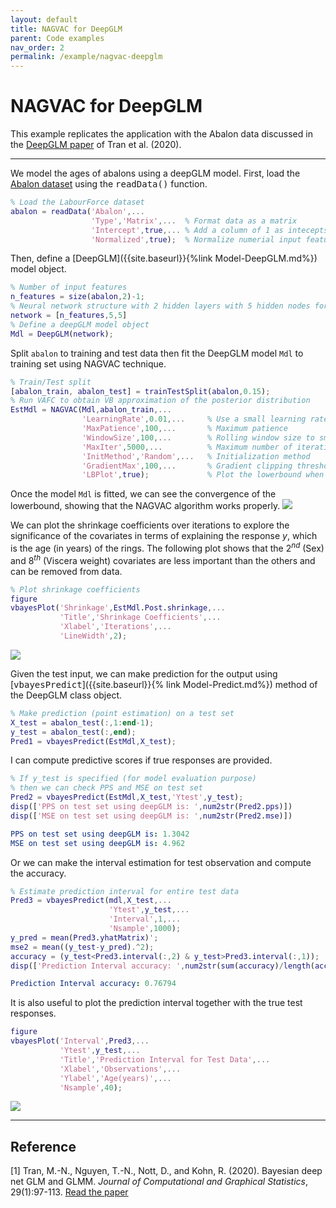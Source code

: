 ```yaml
---
layout: default
title: NAGVAC for DeepGLM
parent: Code examples
nav_order: 2
permalink: /example/nagvac-deepglm
---
```


# **NAGVAC for DeepGLM**  
This example replicates the application with the Abalon data discussed in the [DeepGLM paper](https://www.tandfonline.com/doi/abs/10.1080/10618600.2019.1637747) of Tran et al. (2020). 

---

We model the ages of abalons using a deepGLM model. First, load the [Abalon dataset](/VBLabDocs/datasets/#abalon) using the <samp>readData()</samp> function. 

```m
% Load the LabourForce dataset
abalon = readData('Abalon',...
                  'Type','Matrix',...  % Format data as a matrix
                  'Intercept',true,... % Add a column of 1 as intecepts
                  'Normalized',true);  % Normalize numerial input features 
```
Then, define a [DeepGLM]({{site.baseurl}}{%link Model-DeepGLM.md%}) model object. 
```m
% Number of input features
n_features = size(abalon,2)-1;
% Neural network structure with 2 hidden layers with 5 hidden nodes for each
network = [n_features,5,5]
% Define a deepGLM model object
Mdl = DeepGLM(network);
```
Split `abalon` to training and test data then fit the DeepGLM model `Mdl` to training set using NAGVAC technique. 
```m
% Train/Test split
[abalon_train, abalon_test] = trainTestSplit(abalon,0.15);
% Run VAFC to obtain VB approximation of the posterior distribution
EstMdl = NAGVAC(Mdl,abalon_train,...
                'LearningRate',0.01,...     % Use a small learning rate
                'MaxPatience',100,...       % Maximum patience
                'WindowSize',100,...        % Rolling window size to smooth the lowerbound
                'MaxIter',5000,...          % Maximum number of iterations    
                'InitMethod','Random',...   % Initialization method
                'GradientMax',100,...       % Gradient clipping threshold
                'LBPlot',true);             % Plot the lowerbound when finish
```
Once the model `Mdl` is fitted, we can see the convergence of the lowerbound, showing that the NAGVAC algorithm works properly. 
<img src="/VBLabDocs/assets/images/Example-NAGVAC-DeepGLM.jpg" class="center"/>

We can plot the shrinkage coefficients over iterations to explore the significance of the covariates in terms of explaining the
response $y$, which is the age (in years) of the rings. The following plot shows that the $2^{nd}$ (Sex) and $8^{th}$ (Viscera weight) covariates are less important than the others and can be removed from data.  
```m             
% Plot shrinkage coefficients
figure
vbayesPlot('Shrinkage',EstMdl.Post.shrinkage,...
           'Title','Shrinkage Coefficients',...
           'Xlabel','Iterations',...
           'LineWidth',2);
```
<img src="/VBLabDocs/assets/images/Example-NAGVAC-DeepGLM-Shrinkage.jpg" class="center"/>

Given the test input, we can make prediction for the output using [<samp>vbayesPredict</samp>]({{site.baseurl}}{% link Model-Predict.md%}) method of the DeepGLM class object. 
```m
% Make prediction (point estimation) on a test set
X_test = abalon_test(:,1:end-1);
y_test = abalon_test(:,end);
Pred1 = vbayesPredict(EstMdl,X_test);
```
I can compute predictive scores if true responses are provided.
```m
% If y_test is specified (for model evaluation purpose)
% then we can check PPS and MSE on test set
Pred2 = vbayesPredict(EstMdl,X_test,'Ytest',y_test);
disp(['PPS on test set using deepGLM is: ',num2str(Pred2.pps)])
disp(['MSE on test set using deepGLM is: ',num2str(Pred2.mse)])
```
```yml
PPS on test set using deepGLM is: 1.3042
MSE on test set using deepGLM is: 4.962
```
Or we can make the interval estimation for test observation and compute the accuracy.
```m
% Estimate prediction interval for entire test data
Pred3 = vbayesPredict(mdl,X_test,...
                      'Ytest',y_test,...
                      'Interval',1,...
                      'Nsample',1000);                       
y_pred = mean(Pred3.yhatMatrix)';
mse2 = mean((y_test-y_pred).^2);
accuracy = (y_test<Pred3.interval(:,2) & y_test>Pred3.interval(:,1));
disp(['Prediction Interval accuracy: ',num2str(sum(accuracy)/length(accuracy))]);
```
```yml
Prediction Interval accuracy: 0.76794
```
It is also useful to plot the prediction interval together with the true test responses. 
```m
figure
vbayesPlot('Interval',Pred3,...
           'Ytest',y_test,...
           'Title','Prediction Interval for Test Data',...
           'Xlabel','Observations',...
           'Ylabel','Age(years)',...
           'Nsample',40);           
```

<img src="/VBLabDocs/assets/images/Example-DeepGLM-Abalon.jpg" class="center"/>

--- 

## Reference
[1] Tran, M.-N., Nguyen, T.-N., Nott, D., and Kohn, R. (2020). Bayesian deep net GLM and GLMM. *Journal of Computational and Graphical Statistics*, 29(1):97-113. [Read the paper](https://www.tandfonline.com/doi/abs/10.1080/10618600.2019.1637747)